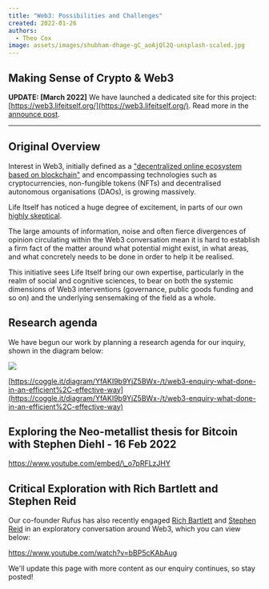 ```yaml
---
title: "Web3: Possibilities and Challenges"
created: 2022-01-26
authors: 
  - Theo Cox
image: assets/images/shubham-dhage-gC_aoAjQl2Q-unsplash-scaled.jpg
---
```


## Making Sense of Crypto & Web3

**UPDATE: \[March 2022\]** We have launched a dedicated site for this project: [https://web3.lifeitself.org/](https://web3.lifeitself.org/). Read more in the [announce post](https://lifeitself.org/2022/03/16/making-sense-of-crypto-and-web3-launch/).

* * *

## Original Overview

Interest in Web3, initially defined as a ["decentralized online ecosystem based on blockchain"](https://www.wired.com/story/web3-gavin-wood-interview/) and encompassing technologies such as cryptocurrencies, non-fungible tokens (NFTs) and decentralised autonomous organisations (DAOs), is growing massively.

Life Itself has noticed a huge degree of excitement, in parts of our own [highly skeptical](assets/BTC-QF.pdf).

The large amounts of information, noise and often fierce divergences of opinion circulating within the Web3 conversation mean it is hard to establish a firm fact of the matter around what potential might exist, in what areas, and what concretely needs to be done in order to help it be realised.

This initiative sees Life Itself bring our own expertise, particularly in the realm of social and cognitive sciences, to bear on both the systemic dimensions of Web3 interventions (governance, public goods funding and so on) and the underlying sensemaking of the field as a whole.

## Research agenda

We have begun our work by planning a research agenda for our inquiry, shown in the diagram below:

![](assets/images/Screenshot-2022-01-26-160522-1024x726.png)

[https://coggle.it/diagram/YfAKI9b9YjZ5BWx-/t/web3-enquiry-what-done-in-an-efficient%2C-effective-way](https://coggle.it/diagram/YfAKI9b9YjZ5BWx-/t/web3-enquiry-what-done-in-an-efficient%2C-effective-way)

## Exploring the Neo-metallist thesis for Bitcoin with Stephen Diehl - 16 Feb 2022

https://www.youtube.com/embed/\_o7pRFLzJHY

## Critical Exploration with Rich Bartlett and Stephen Reid

Our co-founder Rufus has also recently engaged [Rich Bartlett](http://richdecibels.com/) and [Stephen Reid](https://stephenreid.net/) in an exploratory conversation around Web3, which you can view below:

https://www.youtube.com/watch?v=bBP5cKAbAug

We'll update this page with more content as our enquiry continues, so stay posted!
